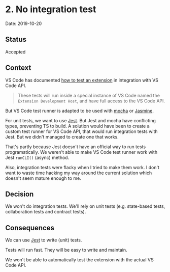 # 2. No integration test

Date: 2019-10-20

## Status

Accepted

## Context

VS Code has documented [how to test an extension][testing-extension] in integration with VS Code API.

> These tests will run inside a special instance of VS Code named the `Extension Development Host`, and have
> full access to the VS Code API.

But VS Code test runner is adapted to be used with [mocha][mocha] or [Jasmine][jasmine].

For unit tests, we want to use [Jest][jest]. But Jest and mocha have conflicting types, preventing TS to
build. A solution would have been to create a custom test runner for VS Code API, that would run integration
tests with Jest. But we didn't managed to create one that works.

That's partly because Jest doesn't have an official way to run tests programatically. We weren't able to make
VS Code test runner work with Jest `runCLI()` (async) method.

Also, integration tests were flacky when I tried to make them work. I don't want to waste time hacking my way
around the current solution which doesn't seem mature enough to me.

## Decision

We won't do integration tests. We'll rely on unit tests (e.g. state-based tests, collaboration tests and
contract tests).

## Consequences

We can use [Jest][jest] to write (unit) tests.

Tests will run fast. They will be easy to write and maintain.

We won't be able to automatically test the extension with the actual VS Code API.

[testing-extension]: https://code.visualstudio.com/api/working-with-extensions/testing-extension
[mocha]: https://mochajs.org/
[jasmine]: https://jasmine.github.io/
[jest]: https://jestjs.io/
